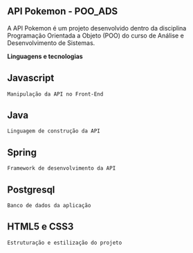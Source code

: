 ## API Pokemon - POO_ADS

A API Pokemon é um projeto desenvolvido dentro da disciplina Programação Orientada a Objeto (POO) do curso de Análise e Desenvolvimento de Sistemas.

**Linguagens e tecnologias**

## Javascript
```
Manipulação da API no Front-End
```

## Java
```
Linguagem de construção da API
```

## Spring
```
Framework de desenvolvimento da API
```

## Postgresql
```
Banco de dados da aplicação
```

## HTML5 e CSS3
```
Estruturação e estilização do projeto
```
